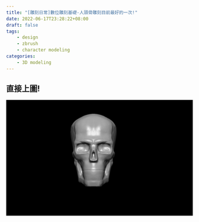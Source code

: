```yaml
---
title: "[雕刻日常]數位雕刻基礎-人頭骨雕刻目前最好的一次!"
date: 2022-06-17T23:28:22+08:00
draft: false
tags:
    - design
    - zbrush
    - character modeling
categories:
    - 3D modeling
---
```


## 直接上圖!
![head](/images/design/head-train.jpg)